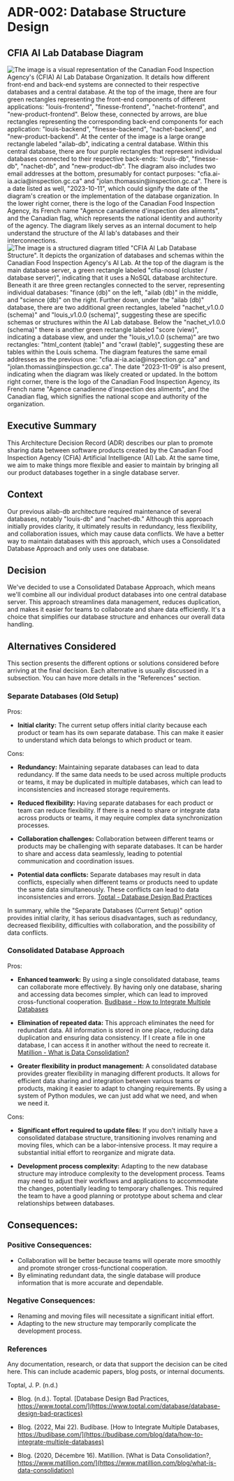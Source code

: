 # ADR-002: Database Structure Design

## CFIA AI Lab Database Diagram
![The image is a visual representation of the Canadian Food Inspection Agency's (CFIA) AI Lab Database Organization. It details how different front-end and back-end systems are connected to their respective databases and a central database. At the top of the image, there are four green rectangles representing the front-end components of different applications: "louis-frontend", "finesse-frontend", "nachet-frontend", and "new-product-frontend". Below these, connected by arrows, are blue rectangles representing the corresponding back-end components for each application: "louis-backend", "finesse-backend", "nachet-backend", and "new-product-backend". At the center of the image is a large orange rectangle labeled "ailab-db", indicating a central database. Within this central database, there are four purple rectangles that represent individual databases connected to their respective back-ends: "louis-db", "finesse-db", "nachet-db", and "new-product-db". The diagram also includes two email addresses at the bottom, presumably for contact purposes: "cfia.ai-ia.acia@inspection.gc.ca" and "jolan.thomassin@inspection.gc.ca". There is a date listed as well, "2023-10-11", which could signify the date of the diagram's creation or the implementation of the database organization. In the lower right corner, there is the logo of the Canadian Food Inspection Agency, its French name "Agence canadienne d'inspection des aliments", and the Canadian flag, which represents the national identity and authority of the agency. The diagram likely serves as an internal document to help understand the structure of the AI lab's databases and their interconnections.](./002-database-structure-diagram-organization.png)
![The image is a structured diagram titled "CFIA AI Lab Database Structure". It depicts the organization of databases and schemas within the Canadian Food Inspection Agency's AI Lab. At the top of the diagram is the main database server, a green rectangle labeled "cfia-nosql (cluster / database server)", indicating that it uses a NoSQL database architecture. Beneath it are three green rectangles connected to the server, representing individual databases: "finance (db)" on the left, "ailab (db)" in the middle, and "science (db)" on the right. Further down, under the "ailab (db)" database, there are two additional green rectangles, labeled "nachet_v1.0.0 (schema)" and "louis_v1.0.0 (schema)", suggesting these are specific schemas or structures within the AI Lab database. Below the "nachet_v1.0.0 (schema)" there is another green rectangle labeled "score (view)", indicating a database view, and under the "louis_v1.0.0 (schema)" are two rectangles: "html_content (table)" and "crawl (table)", suggesting these are tables within the Louis schema. The diagram features the same email addresses as the previous one: "cfia.ai-ia.acia@inspection.gc.ca" and "jolan.thomassin@inspection.gc.ca". The date "2023-11-09" is also present, indicating when the diagram was likely created or updated. In the bottom right corner, there is the logo of the Canadian Food Inspection Agency, its French name "Agence canadienne d'inspection des aliments", and the Canadian flag, which signifies the national scope and authority of the organization.](./002-database-structure-diagram.png)


## Executive Summary
This Architecture Decision Record (ADR) describes our plan to promote sharing
data between software products created by the Canadian Food Inspection Agency
(CFIA) Artificial Intelligence (AI) Lab. At the same time, we aim to make things
more flexible and easier to maintain by bringing all our product databases
together in a single database server.

## Context
Our previous ailab-db architecture required maintenance of several databases, notably "louis-db" and "nachet-db." Although this approach initially provides clarity, it ultimately results in redundancy, less flexibility, and collaboration issues, which may cause data conflicts. We have a better way to maintain databases with this approach, which uses a Consolidated Database Approach and only uses one database.

## Decision
We've decided to use a Consolidated Database Approach, which means we'll combine all our individual product databases into one central database server. This approach streamlines data management, reduces duplication, and makes it easier for teams to collaborate and share data efficiently. It's a choice that simplifies our database structure and enhances our overall data handling.

## Alternatives Considered

This section presents the different options or solutions considered before
arriving at the final decision. Each alternative is usually discussed in a
subsection. You can have more details in the "References" section.

### Separate Databases (Old Setup)

Pros:

- **Initial clarity:** The current setup offers initial clarity because each product or team has its own separate database. This can make it easier to understand which data belongs to which product or team.

Cons:

- **Redundancy:** Maintaining separate databases can lead to data redundancy. If the same data needs to be used across multiple products or teams, it may be duplicated in multiple databases, which can lead to inconsistencies and increased storage requirements.

- **Reduced flexibility:** Having separate databases for each product or team can reduce flexibility. If there is a need to share or integrate data across products or teams, it may require complex data synchronization processes.

- **Collaboration challenges:** Collaboration between different teams or products may be challenging with separate databases. It can be harder to share and access data seamlessly, leading to potential communication and coordination issues.

- **Potential data conflicts:** Separate databases may result in data conflicts, especially when different teams or products need to update the same data simultaneously. These conflicts can lead to data inconsistencies and errors. [Toptal - Database Design Bad Practices](#ref-toptal)

In summary, while the "Separate Databases (Current Setup)" option provides initial clarity, it has serious disadvantages, such as redundancy, decreased flexibility, difficulties with collaboration, and the possibility of data conflicts. 

### Consolidated Database Approach

Pros:

- **Enhanced teamwork:** By using a single consolidated database, teams can collaborate more effectively. By having only one database, sharing and accessing data becomes simpler, which can lead to improved cross-functional cooperation. [Budibase - How to Integrate Multiple Databases](#ref-budibase)

- **Elimination of repeated data:** This approach eliminates the need for redundant data. All information is stored in one place, reducing data duplication and ensuring data consistency. If I create a file in one database, I can access it in another without the need to recreate it. [Matillion - What is Data Consolidation?](#ref-matillon)

- **Greater flexibility in product management:** A consolidated database provides greater flexibility in managing different products. It allows for efficient data sharing and integration between various teams or products, making it easier to adapt to changing requirements. By using a system of Python modules, we can just add what we need, and when we need it.

Cons:

- **Significant effort required to update files:** If you don't initially have a consolidated database structure, transitioning involves renaming and moving files, which can be a labor-intensive process. It may require a substantial initial effort to reorganize and migrate data.

- **Development process complexity:** Adapting to the new database structure may introduce complexity to the development process. Teams may need to adjust their workflows and applications to accommodate the changes, potentially leading to temporary challenges. This required the team to have a good planning or prototype about schema and clear relationships between databases.

## Consequences:

### Positive Consequences:

- Collaboration will be better because teams will operate more smoothly and promote stronger cross-functional cooperation.
- By eliminating redundant data, the single database will produce information that is more accurate and dependable.

### Negative Consequences:

- Renaming and moving files will necessitate a significant initial effort.
- Adapting to the new structure may temporarily complicate the development process.

### References

Any documentation, research, or data that support the decision can be cited here. This can include academic papers, blog posts, or internal documents.

<a id="ref-toptal"></a>Toptal, J. P. (n.d.)

* Blog. (n.d.). Toptal. [Database Design Bad Practices, https://www.toptal.com/](https://www.toptal.com/database/database-design-bad-practices) <a id="ref-toptal"></a>

* Blog. (2022, Mai 22). Budibase. [How to Integrate Multiple Databases, https://budibase.com/](https://budibase.com/blog/data/how-to-integrate-multiple-databases) <a id="ref-budibase"></a>

* Blog. (2020, Décembre 16). Matillion. [What is Data Consolidation?, https://www.matillion.com/](https://www.matillion.com/blog/what-is-data-consolidation) <a id="ref-matillon"></a>